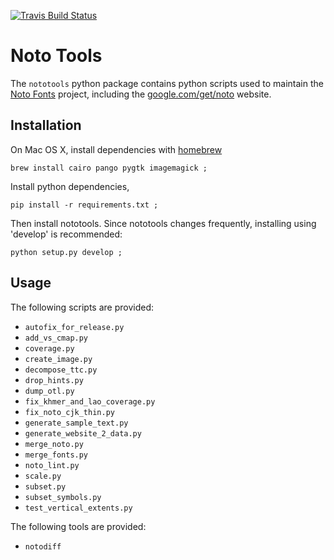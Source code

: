 [![Travis Build Status](https://travis-ci.org/googlei18n/nototools.svg)](https://travis-ci.org/googlei18n/nototools)

# Noto Tools

The `nototools` python package contains python scripts used to maintain the [Noto Fonts](https://github.com/googlei18n/noto-fonts/) project, including the [google.com/get/noto](https://www.google.com/get/noto) website.

## Installation

On Mac OS X, install dependencies with [homebrew](https://brew.sh)

    brew install cairo pango pygtk imagemagick ;

Install python dependencies,

    pip install -r requirements.txt ;

Then install nototools.  Since nototools changes frequently, installing using 'develop' is recommended:

    python setup.py develop ;

## Usage

The following scripts are provided:

* `autofix_for_release.py`
* `add_vs_cmap.py`
* `coverage.py`
* `create_image.py`
* `decompose_ttc.py`
* `drop_hints.py`
* `dump_otl.py`
* `fix_khmer_and_lao_coverage.py`
* `fix_noto_cjk_thin.py`
* `generate_sample_text.py`
* `generate_website_2_data.py`
* `merge_noto.py`
* `merge_fonts.py`
* `noto_lint.py`
* `scale.py`
* `subset.py`
* `subset_symbols.py`
* `test_vertical_extents.py`

The following tools are provided:

* `notodiff`

